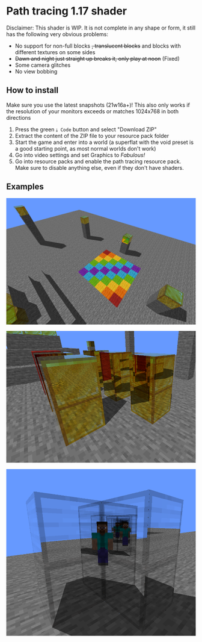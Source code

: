 # Path tracing 1.17 shader

Disclaimer: This shader is WIP. It is not complete in any shape or form, it still has the following very obvious problems:
 - No support for non-full blocks ~~, translucent blocks~~ and blocks with different textures on some sides
 - ~~Dawn and night just straight up breaks it, only play at noon~~ (Fixed)
 - Some camera glitches
 - No view bobbing

## How to install

Make sure you use the latest snapshots (21w16a+)! This also only works if the resolution of your monitors exceeds or matches 1024x768 in both directions

 1. Press the green `⤓ Code` button and select "Download ZIP"
 2. Extract the content of the ZIP file to your resource pack folder
 3. Start the game and enter into a world (a superflat with the void preset is a good starting point, as most normal worlds don't work)
 4. Go into video settings and set Graphics to _Fabulous!_
 5. Go into resource packs and enable the path tracing resource pack. Make sure to disable anything else, even if they don't have shaders.

## Examples

![example1](images/example1.png)

![example2](images/example2.png)

![example3](images/example3.png)
